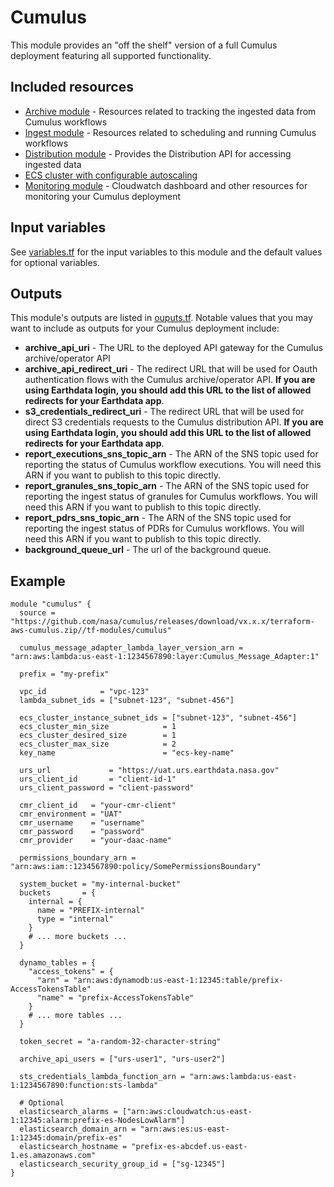 # Cumulus

This module provides an "off the shelf" version of a full Cumulus deployment featuring all supported functionality.

## Included resources

- [Archive module](../archive) - Resources related to tracking the ingested data from Cumulus workflows
- [Ingest module](../ingest) - Resources related to scheduling and running Cumulus workflows
- [Distribution module](../distribution/README.md) - Provides the Distribution API for accessing ingested data
- [ECS cluster with configurable autoscaling](./ecs_cluster.tf)
- [Monitoring module](../monitoring) - Cloudwatch dashboard and other resources for monitoring your Cumulus deployment

## Input variables

See [variables.tf](./variables.tf) for the input variables to this module and the default values for optional variables.

## Outputs

This module's outputs are listed in [ouputs.tf](./outputs.tf). Notable values that you may want to include as outputs for your Cumulus deployment include:

- **archive_api_uri** - The URL to the deployed API gateway for the Cumulus archive/operator API
- **archive_api_redirect_uri** - The redirect URL that will be used for Oauth authentication flows with the Cumulus archive/operator API. **If you are using Earthdata login, you should add this URL to the list of allowed redirects for your Earthdata app**.
- **s3_credentials_redirect_uri** - The redirect URL that will be used for direct S3 credentials requests to the Cumulus distribution API. **If you are using Earthdata login, you should add this URL to the list of allowed redirects for your Earthdata app**.
- **report_executions_sns_topic_arn** - The ARN of the SNS topic used for reporting the status of Cumulus workflow executions. You will need this ARN if you want to publish to this topic directly.
- **report_granules_sns_topic_arn** - The ARN of the SNS topic used for reporting the ingest status of granules for Cumulus workflows. You will need this ARN if you want to publish to this topic directly.
- **report_pdrs_sns_topic_arn** - The ARN of the SNS topic used for reporting the ingest status of PDRs for Cumulus workflows. You will need this ARN if you want to publish to this topic directly.
- **background_queue_url** - The url of the background queue.

## Example

```hcl
module "cumulus" {
  source = "https://github.com/nasa/cumulus/releases/download/vx.x.x/terraform-aws-cumulus.zip//tf-modules/cumulus"

  cumulus_message_adapter_lambda_layer_version_arn = "arn:aws:lambda:us-east-1:1234567890:layer:Cumulus_Message_Adapter:1"

  prefix = "my-prefix"

  vpc_id            = "vpc-123"
  lambda_subnet_ids = ["subnet-123", "subnet-456"]

  ecs_cluster_instance_subnet_ids = ["subnet-123", "subnet-456"]
  ecs_cluster_min_size            = 1
  ecs_cluster_desired_size        = 1
  ecs_cluster_max_size            = 2
  key_name                        = "ecs-key-name"

  urs_url             = "https://uat.urs.earthdata.nasa.gov"
  urs_client_id       = "client-id-1"
  urs_client_password = "client-password"

  cmr_client_id   = "your-cmr-client"
  cmr_environment = "UAT"
  cmr_username    = "username"
  cmr_password    = "password"
  cmr_provider    = "your-daac-name"

  permissions_boundary_arn = "arn:aws:iam::1234567890:policy/SomePermissionsBoundary"

  system_bucket = "my-internal-bucket"
  buckets       = {
    internal = {
      name = "PREFIX-internal"
      type = "internal"
    }
    # ... more buckets ...
  }

  dynamo_tables = {
    "access_tokens" = {
      "arn" = "arn:aws:dynamodb:us-east-1:12345:table/prefix-AccessTokensTable"
      "name" = "prefix-AccessTokensTable"
    }
    # ... more tables ...
  }

  token_secret = "a-random-32-character-string"

  archive_api_users = ["urs-user1", "urs-user2"]

  sts_credentials_lambda_function_arn = "arn:aws:lambda:us-east-1:1234567890:function:sts-lambda"

  # Optional
  elasticsearch_alarms = ["arn:aws:cloudwatch:us-east-1:12345:alarm:prefix-es-NodesLowAlarm"]
  elasticsearch_domain_arn = "arn:aws:es:us-east-1:12345:domain/prefix-es"
  elasticsearch_hostname = "prefix-es-abcdef.us-east-1.es.amazonaws.com"
  elasticsearch_security_group_id = ["sg-12345"]
}
```
